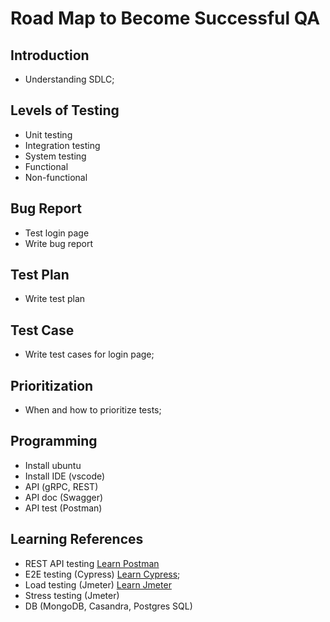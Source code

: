 # Road Map to Become Successful QA

## Introduction

- Understanding SDLC;

## Levels of Testing

- Unit testing
- Integration testing
- System testing
- Functional
- Non-functional

## Bug Report

- Test login page
- Write bug report

## Test Plan

- Write test plan

## Test Case

- Write test cases for login page;

## Prioritization

- When and how to prioritize tests;

## Programming

- Install ubuntu
- Install IDE (vscode)
- API (gRPC, REST)
- API doc (Swagger)
- API test (Postman)

## Learning References

- REST API testing [Learn Postman](https://www.youtube.com/watch?v=juldrxDrSH0list=PLhW3qG5bs-L-oT0GenwPLcJAPD_SiFK3C)
- E2E testing (Cypress) [Learn Cypress](https://www.cypress.io/how-it-works);
- Load testing (Jmeter) [Learn Jmeter](https://www.youtube.com/watch?v=M-iAXz8vs48&list=PLhW3qG5bs-L-zox1h3eIL7CZh5zJmci4c)
- Stress testing (Jmeter)
- DB (MongoDB, Casandra, Postgres SQL)
